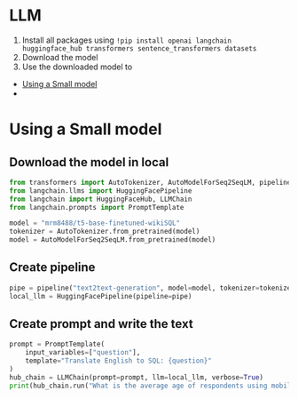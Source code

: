# LLM

1. Install all packages using `!pip install openai langchain huggingface_hub transformers sentence_transformers datasets`
2. Download the model
3. Use the downloaded model to 

- [Using a Small model](#Using-a-Small-model)
- 
# Using a Small model
## Download the model in local
```python
from transformers import AutoTokenizer, AutoModelForSeq2SeqLM, pipeline
from langchain.llms import HuggingFacePipeline
from langchain import HuggingFaceHub, LLMChain
from langchain.prompts import PromptTemplate

model = "mrm8488/t5-base-finetuned-wikiSQL"
tokenizer = AutoTokenizer.from_pretrained(model)
model = AutoModelForSeq2SeqLM.from_pretrained(model)
```


## Create pipeline
```python
pipe = pipeline("text2text-generation", model=model, tokenizer=tokenizer, max_length=100)
local_llm = HuggingFacePipeline(pipeline=pipe)
```

## Create prompt and write the text
```python
prompt = PromptTemplate(
    input_variables=["question"],
    template="Translate English to SQL: {question}"
)
hub_chain = LLMChain(prompt=prompt, llm=local_llm, verbose=True)
print(hub_chain.run("What is the average age of respondents using mobile device"))
```